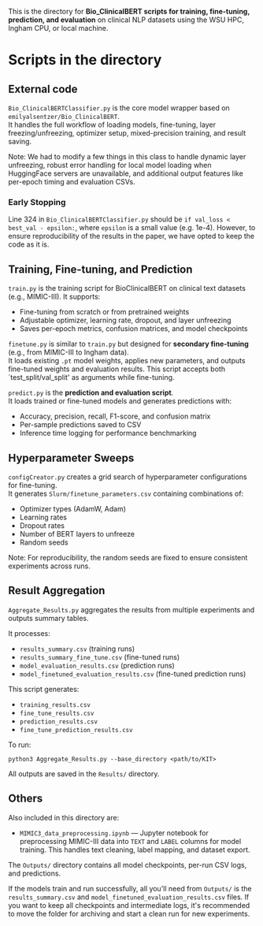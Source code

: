 This is the directory for **Bio_ClinicalBERT scripts for training, fine-tuning, prediction, and evaluation** on clinical NLP datasets using the WSU HPC, Ingham CPU, or local machine.

# Scripts in the directory

## External code

`Bio_ClinicalBERTClassifier.py` is the core model wrapper based on `emilyalsentzer/Bio_ClinicalBERT`.  
It handles the full workflow of loading models, fine-tuning, layer freezing/unfreezing, optimizer setup, mixed-precision training, and result saving. 

Note: We had to modify a few things in this class to handle dynamic layer unfreezing, robust error handling for local model loading when HuggingFace servers are unavailable, and additional output features like per-epoch timing and evaluation CSVs.

### Early Stopping

Line 324 in `Bio_ClinicalBERTClassifier.py` should be `if val_loss < best_val - epsilon:`, where `epsilon` is a small value (e.g. 1e-4). However, to ensure reproducibility of the results in the paper, we have opted to keep the code as it is.


## Training, Fine-tuning, and Prediction

`train.py` is the training script for BioClinicalBERT on clinical text datasets (e.g., MIMIC-III). It supports:

- Fine-tuning from scratch or from pretrained weights  
- Adjustable optimizer, learning rate, dropout, and layer unfreezing  
- Saves per-epoch metrics, confusion matrices, and model checkpoints  

`finetune.py` is similar to `train.py` but designed for **secondary fine-tuning** (e.g., from MIMIC-III to Ingham data).  
It loads existing `.pt` model weights, applies new parameters, and outputs fine-tuned weights and evaluation results. This script accepts both `test_split/val_split' as arguments while fine-tuning. 

`predict.py` is the **prediction and evaluation script**.  
It loads trained or fine-tuned models and generates predictions with:

- Accuracy, precision, recall, F1-score, and confusion matrix  
- Per-sample predictions saved to CSV  
- Inference time logging for performance benchmarking  


## Hyperparameter Sweeps

`configCreator.py` creates a grid search of hyperparameter configurations for fine-tuning.  
It generates `Slurm/finetune_parameters.csv` containing combinations of:

- Optimizer types (AdamW, Adam)  
- Learning rates  
- Dropout rates  
- Number of BERT layers to unfreeze  
- Random seeds  

Note: For reproducibility, the random seeds are fixed to ensure consistent experiments across runs.


## Result Aggregation

`Aggregate_Results.py` aggregates the results from multiple experiments and outputs summary tables.

It processes:

- `results_summary.csv` (training runs)  
- `results_summary_fine_tune.csv` (fine-tuned runs)  
- `model_evaluation_results.csv` (prediction runs)  
- `model_finetuned_evaluation_results.csv` (fine-tuned prediction runs)

This script generates:

- `training_results.csv`  
- `fine_tune_results.csv`  
- `prediction_results.csv`  
- `fine_tune_prediction_results.csv`

To run: 
```
python3 Aggregate_Results.py --base_directory <path/to/KIT>
```

All outputs are saved in the `Results/` directory.

## Others

Also included in this directory are:

* `MIMIC3_data_preprocessing.ipynb` — Jupyter notebook for preprocessing MIMIC-III data into `TEXT` and `LABEL` columns for model training. This handles text cleaning, label mapping, and dataset export.

The `Outputs/` directory contains all model checkpoints, per-run CSV logs, and predictions.  

If the models train and run successfully, all you'll need from `Outputs/` is the `results_summary.csv` and `model_finetuned_evaluation_results.csv` files. If you want to keep all checkpoints and intermediate logs, it's recommended to move the folder for archiving and start a clean run for new experiments.


